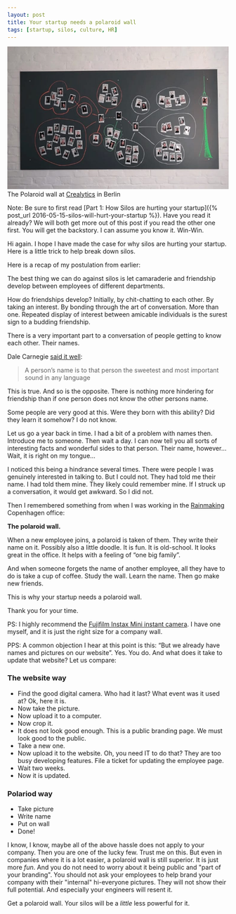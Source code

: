 ```yaml
---
layout: post
title: Your startup needs a polaroid wall
tags: [startup, silos, culture, HR]
---
```


![The Polaroid wall at Crealytics in Berlin](/assets/2016-05-18-your-startup-needs-a-polaroid-wall/crealytics-polaroid-wall-berlin.jpg)
The Polaroid wall at [Crealytics](https://crealytics.com/) in Berlin

Note: Be sure to first read [Part 1: How Silos are hurting your startup]({% post_url 2016-05-15-silos-will-hurt-your-startup %}). Have you read it already? We will both get more out of this post if you read the other one first. You will get the backstory. I can assume you know it. Win-Win.

Hi again. I hope I have made the case for why silos are hurting your startup. Here is a little trick to help break down silos.

Here is a recap of my postulation from earlier:

The best thing we can do against silos is let camaraderie and friendship develop between employees of different departments.

How do friendships develop? Initially, by chit-chatting to each other. By taking an interest. By bonding through the art of conversation. More than one. Repeated display of interest between amicable individuals is the surest sign to a budding friendship.

There is a very important part to a conversation of people getting to know each other. Their names.

Dale Carnegie [said it well](http://dalecarnegieboston.tumblr.com/post/26913630460/dale-tip-6-a-persons-name-is-the-sweetest):

> A person’s name is to that person the sweetest and most important sound in any language

This is true. And so is the opposite. There is nothing more hindering for friendship than if one person does not know the other persons name.

Some people are very good at this. Were they born with this ability? Did they learn it somehow? I do not know.

Let us go a year back in time. I had a bit of a problem with names then. Introduce me to someone. Then wait a day. I can now tell you all sorts of interesting facts and wonderful sides to that person. Their name, however…
Wait, it is right on my tongue…

I noticed this being a hindrance several times. There were people I was genuinely interested in talking to. But I could not. They had told me their name. I had told them mine. They likely could remember mine. If I struck up a conversation, it would get awkward. So I did not.

Then I remembered something from when I was working in the [Rainmaking](https://rainmaking.io/) Copenhagen office:

**The polaroid wall.**

When a new employee joins, a polaroid is taken of them. They write their name on it. Possibly also a little doodle. It is fun. It is old-school. It looks great in the office. It helps with a feeling of “one big family”.

And when someone forgets the name of another employee, all they have to do is take a cup of coffee. Study the wall. Learn the name. Then go make new friends.

This is why your startup needs a polaroid wall.

Thank you for your time.

PS: I highly recommend the [Fujifilm Instax Mini instant camera](https://amzn.to/3Uy9aU0). I have one myself, and it is just the right size for a company wall.

PPS: A common objection I hear at this point is this: “But we already have names and pictures on our website”. Yes. You do. And what does it take to update that website? Let us compare:

### The website way
- Find the good digital camera. Who had it last? What event was it used at? Ok, here it is.
- Now take the picture.
- Now upload it to a computer.
- Now crop it.
- It does not look good enough. This is a public branding page. We must look good to the public.
- Take a new one.
- Now upload it to the website. Oh, you need IT to do that? They are too busy developing features. File a ticket for updating the employee page.
- Wait two weeks.
- Now it is updated. 

### Polariod way
- Take picture
- Write name
- Put on wall
- Done!

I know, I know, maybe all of the above hassle does not apply to your company. Then you are one of the lucky few. Trust me on this.
But even in companies where it is a lot easier, a polaroid wall is still superior. It is just more _fun_. And you do not need to worry about it being public and "part of your branding".
You should not ask your employees to help brand your company with their "internal" hi-everyone pictures. They will not show their full potential. And especially your engineers will resent it.  

Get a polaroid wall. Your silos will be a _little_ less powerful for it.
